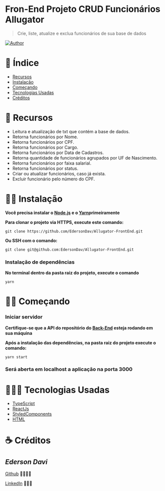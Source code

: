 # Fron-End Projeto CRUD Funcionários Allugator

>Crie, liste, atualize e exclua funcionários de sua base de dados

[![Author](https://img.shields.io/badge/author-EdersonDav-000000?style=flat-square)](https://github.com/EdersonDav)

# 📌 Índice

- [Recursos](#-recursos)
- [Instalação](#-instalação)
- [Começando](#-começando)
- [Tecnologias Usadas](#-tecnologias-usadas)
- [Créditos](#-créditos)

# 🚀 Recursos

- Leitura e atualização de txt que contém a base de dados.
- Retorna funcionários por Nome.
- Retorna funcionários por CPF.
- Retorna funcionários por Cargo.
- Retorna funcionários por Data de Cadastros.
- Retorna quantidade de funcionários agrupados por UF de Nascimento.
- Retorna funcionários por faixa salarial.
- Retorna funcionários por status.
- Criar ou atualizar funcionários, caso já exista.
- Excluir funcionário pelo número do CPF.

# 👷🏿 Instalação

**Você precisa instalar o [Node.js](https://nodejs.org/en/download/) e o [Yarn](https://yarnpkg.com/)primeiramente**

**Para clonar o projeto via HTTPS, execute este comando:**

`git clone https://github.com/EdersonDav/Allugator-FrontEnd.git`

**Ou SSH com o comando:**

`git clone git@github.com:EdersonDav/Allugator-FrontEnd.git`

### Instalação de dependências

**No terminal dentro da pasta raiz do projeto, execute o comando**

`yarn`

# 🏃🏿 Começando

### Iniciar servidor

**Certifique-se que a API do repositório do [Back-End](https://github.com/EdersonDav/Allugator-BackEnd) esteja rodando em sua máquina**

**Após a instalação das dependências, na pasta raiz do projeto execute o comando:**

`yarn start`

### Será aberta em localhost a aplicação na porta 3000

# 👨🏿‍💻 Tecnologias Usadas
* [TypeScript](https://www.typescriptlang.org/)
* [ReactJs](https://pt-br.reactjs.org/)
* [StyledComponents](https://styled-components.com/)
* [HTML](https://developer.mozilla.org/en-US/docs/Web/HTML)

# ☕ Créditos

## <i>Ederson Davi</i>

[Github](https://github.com/EdersonDav) 👨🏿‍🎓🚀

[LinkedIn](https://www.linkedin.com/in/silvaedersonqueiroz) 👨🏿‍👔